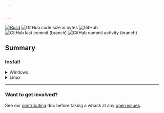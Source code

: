 ```yaml
---


---
```

[![Build](https://github.com/Graqr/Java-Template/actions/workflows/maven.yml/badge.svg)](https://github.com/Graqr/Java-Template/actions)
![GitHub code size in bytes](https://img.shields.io/github/languages/code-size/Graqr/Java-Template)
![GitHub](https://img.shields.io/github/license/Graqr/Java-Template)
![GitHub last commit (branch)](https://img.shields.io/github/last-commit/Graqr/Java-Template/main)
![GitHub commit activity (branch)](https://img.shields.io/github/commit-activity/y/Graqr/Java-Template)

## Summary


### Install

<details><summary>Windows</summary>
    <ol>
        <li>Download latest windows binary</li>
        <li>Move executable to dedicated directory, ie <code>"C:\Program Files\Jonathan is so cool\"</code></li>
        <li>Add directory to your PATH</li>

```PowerShell
"C:\Program Files\my-directory\" |
if (!($env:Path -like "*$_*"))
{
    $env:Path = "$( $env:Path );$_"
}
```

</ol>
</details>

<details><summary>Linux</summary>
<ol>
        <li>Download latest linux binary</li>
        <li>Add to <code>$HOME\bin\</code> directory</li>
</ol>
</details>

___



### Want to get involved? 
 See our [contributing] doc before taking a whack at any [open issues].
 
[contributing]:Contributing.md
<!--TODO: update to new repo name post clone -->
[open issues]:https://github.com/Graqr/Java-Template/issues?q=is%3Aopen+is%3Aissue 
